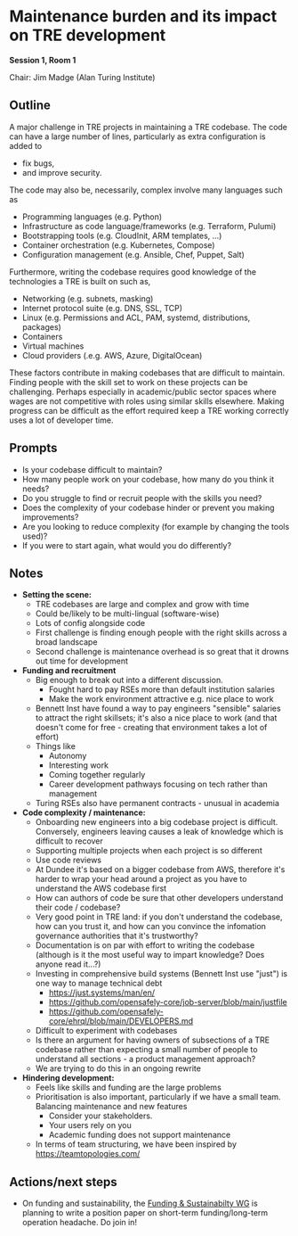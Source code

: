 # Maintenance burden and its impact on TRE development

**Session 1, Room 1**

Chair: Jim Madge (Alan Turing Institute)

## Outline

A major challenge in TRE projects in maintaining a TRE codebase.
The code can have a large number of lines, particularly as extra configuration is added to

- fix bugs,
- and improve security.

The code may also be, necessarily, complex involve many languages such as

- Programming languages (e.g. Python)
- Infrastructure as code language/frameworks (e.g. Terraform, Pulumi)
- Bootstrapping tools (e.g. CloudInit, ARM templates, ...)
- Container orchestration (e.g. Kubernetes, Compose)
- Configuration management (e.g. Ansible, Chef, Puppet, Salt)

Furthermore, writing the codebase requires good knowledge of the technologies a TRE is built on such as,

- Networking (e.g. subnets, masking)
- Internet protocol suite (e.g. DNS, SSL, TCP)
- Linux (e.g. Permissions and ACL, PAM, systemd, distributions, packages)
- Containers
- Virtual machines
- Cloud providers (.e.g. AWS, Azure, DigitalOcean)

These factors contribute in making codebases that are difficult to maintain.
Finding people with the skill set to work on these projects can be challenging.
Perhaps especially in academic/public sector spaces where wages are not competitive with roles using similar skills elsewhere.
Making progress can be difficult as the effort required keep a TRE working correctly uses a lot of developer time.

## Prompts

- Is your codebase difficult to maintain?
- How many people work on your codebase, how many do you think it needs?
- Do you struggle to find or recruit people with the skills you need?
- Does the complexity of your codebase hinder or prevent you making improvements?
- Are you looking to reduce complexity (for example by changing the tools used)?
- If you were to start again, what would you do differently?

## Notes

- **Setting the scene:**
  - TRE codebases are large and complex and grow with time
  - Could be/likely to be multi-lingual (software-wise)
  - Lots of config alongside code
  - First challenge is finding enough people with the right skills across a broad landscape
  - Second challenge is maintenance overhead is so great that it drowns out time for development
- **Funding and recruitment**
  - Big enough to break out into a different discussion.
    - Fought hard to pay RSEs more than default institution salaries
    - Make the work environment attractive e.g. nice place to work
  - Bennett Inst have found a way to pay engineers "sensible" salaries to attract the right skillsets; it's also a nice place to work (and that doesn't come for free - creating that environment takes a lot of effort)
  - Things like
    - Autonomy
    - Interesting work
    - Coming together regularly
    - Career development pathways focusing on tech rather than management
  - Turing RSEs also have permanent contracts - unusual in academia
- **Code complexity / maintenance:**
  - Onboarding new engineers into a big codebase project is difficult. Conversely, engineers leaving causes a leak of knowledge which is difficult to recover
  - Supporting multiple projects when each project is so different
  - Use code reviews
  - At Dundee it's based on a bigger codebase from AWS, therefore it's harder to wrap your head around a project as you have to understand the AWS codebase first
  - How can authors of code be sure that other developers understand their code / codebase?
  - Very good point in TRE land: if you don't understand the codebase, how can you trust it, and how can you convince the infomation governance authorities that it's trustworthy?
  - Documentation is on par with effort to writing the codebase (although is it the most useful way to impart knowledge? Does anyone read it...?)
  - Investing in comprehensive build systems (Bennett Inst use "just") is one way to manage technical debt
    - https://just.systems/man/en/
    - https://github.com/opensafely-core/job-server/blob/main/justfile
    - https://github.com/opensafely-core/ehrql/blob/main/DEVELOPERS.md
  - Difficult to experiment with codebases
  - Is there an argument for having owners of subsections of a TRE codebase rather than expecting a small number of people to understand all sections - a product management approach?
  - We are trying to do this in an ongoing rewrite
- **Hindering development:**
  - Feels like skills and funding are the large problems
  - Prioritisation is also important, particularly if we have a small team. Balancing maintenance and new features
    - Consider your stakeholders.
    - Your users rely on you
    - Academic funding does not support maintenance
  - In terms of team structuring, we have been inspired by https://teamtopologies.com/

## Actions/next steps

- On funding and sustainability, the [Funding & Sustainabilty WG](../../../structure/funding-sustainability) is planning to write a position paper on short-term funding/long-term operation headache. Do join in!
